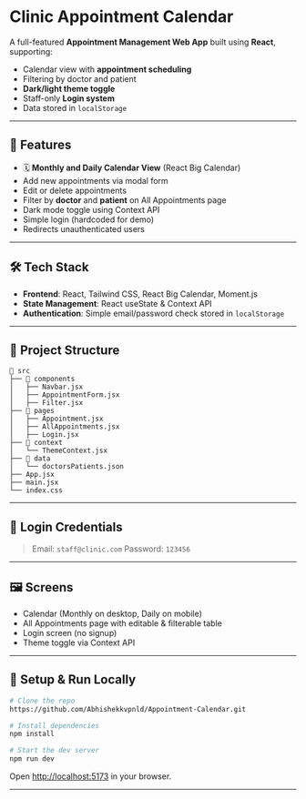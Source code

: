 #  Clinic Appointment Calendar

A full-featured **Appointment Management Web App** built using **React**, supporting:

*  Calendar view with **appointment scheduling**
*  Filtering by doctor and patient
*  **Dark/light theme toggle**
*  Staff-only **Login system**
*  Data stored in `localStorage`

---

## 🚀 Features

* 🗓 **Monthly and Daily Calendar View** (React Big Calendar)
*  Add new appointments via modal form
*  Edit or delete appointments
*  Filter by **doctor** and **patient** on All Appointments page
*  Dark mode toggle using Context API
*  Simple login (hardcoded for demo)
*  Redirects unauthenticated users

---

## 🛠 Tech Stack

* **Frontend**: React, Tailwind CSS, React Big Calendar, Moment.js
* **State Management**: React useState & Context API
* **Authentication**: Simple email/password check stored in `localStorage`

---

## 📂 Project Structure

```
📁 src
├── 📁 components
│   ├── Navbar.jsx
│   ├── AppointmentForm.jsx
│   ├── Filter.jsx
├── 📁 pages
│   ├── Appointment.jsx
│   ├── AllAppointments.jsx
│   ├── Login.jsx
├── 📁 context
│   └── ThemeContext.jsx
├── 📁 data
│   └── doctorsPatients.json
├── App.jsx
├── main.jsx
└── index.css
```

---

## 🔐 Login Credentials

> Email: `staff@clinic.com`
> Password: `123456`

---

## 🖼 Screens

*  Calendar (Monthly on desktop, Daily on mobile)
*  All Appointments page with editable & filterable table
*  Login screen (no signup)
*  Theme toggle via Context API

---

## 🧪 Setup & Run Locally

```bash
# Clone the repo
https://github.com/Abhishekkvpnld/Appointment-Calendar.git

# Install dependencies
npm install

# Start the dev server
npm run dev
```

Open [http://localhost:5173](http://localhost:5173) in your browser.

---

